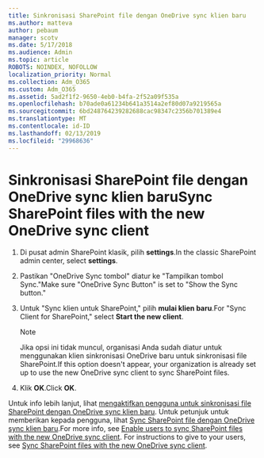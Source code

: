 ```yaml
---
title: Sinkronisasi SharePoint file dengan OneDrive sync klien baru
ms.author: matteva
author: pebaum
manager: scotv
ms.date: 5/17/2018
ms.audience: Admin
ms.topic: article
ROBOTS: NOINDEX, NOFOLLOW
localization_priority: Normal
ms.collection: Adm_O365
ms.custom: Adm_O365
ms.assetid: 5ad2f1f2-9650-4eb0-b4fa-2f52a09f535a
ms.openlocfilehash: b70ade0a61234b641a3514a2ef80d07a9219565a
ms.sourcegitcommit: 6bd248764239282688cac98347c2356b701389e4
ms.translationtype: MT
ms.contentlocale: id-ID
ms.lasthandoff: 02/13/2019
ms.locfileid: "29968636"
---
```

# <a name="sync-sharepoint-files-with-the-new-onedrive-sync-client"></a><span data-ttu-id="ae67b-102">Sinkronisasi SharePoint file dengan OneDrive sync klien baru</span><span class="sxs-lookup"><span data-stu-id="ae67b-102">Sync SharePoint files with the new OneDrive sync client</span></span>

1. <span data-ttu-id="ae67b-103">Di pusat admin SharePoint klasik, pilih **settings**.</span><span class="sxs-lookup"><span data-stu-id="ae67b-103">In the classic SharePoint admin center, select **settings**.</span></span>
    
2. <span data-ttu-id="ae67b-104">Pastikan "OneDrive Sync tombol" diatur ke "Tampilkan tombol Sync."</span><span class="sxs-lookup"><span data-stu-id="ae67b-104">Make sure "OneDrive Sync Button" is set to "Show the Sync button."</span></span>
    
3. <span data-ttu-id="ae67b-105">Untuk "Sync klien untuk SharePoint," pilih **mulai klien baru**.</span><span class="sxs-lookup"><span data-stu-id="ae67b-105">For "Sync Client for SharePoint," select **Start the new client**.</span></span>
    
    > [!NOTE]
    > <span data-ttu-id="ae67b-106">Jika opsi ini tidak muncul, organisasi Anda sudah diatur untuk menggunakan klien sinkronisasi OneDrive baru untuk sinkronisasi file SharePoint.</span><span class="sxs-lookup"><span data-stu-id="ae67b-106">If this option doesn't appear, your organization is already set up to use the new OneDrive sync client to sync SharePoint files.</span></span> 
  
4. <span data-ttu-id="ae67b-107">Klik **OK**.</span><span class="sxs-lookup"><span data-stu-id="ae67b-107">Click **OK**.</span></span>
    
<span data-ttu-id="ae67b-p101">Untuk info lebih lanjut, lihat [mengaktifkan pengguna untuk sinkronisasi file SharePoint dengan OneDrive sync klien baru](https://go.microsoft.com/fwlink/?linkid=866433). Untuk petunjuk untuk memberikan kepada pengguna, lihat [Sync SharePoint file dengan OneDrive sync klien baru](https://go.microsoft.com/fwlink/?linkid=866427).</span><span class="sxs-lookup"><span data-stu-id="ae67b-p101">For more info, see [Enable users to sync SharePoint files with the new OneDrive sync client](https://go.microsoft.com/fwlink/?linkid=866433). For instructions to give to your users, see [Sync SharePoint files with the new OneDrive sync client](https://go.microsoft.com/fwlink/?linkid=866427).</span></span>
  

